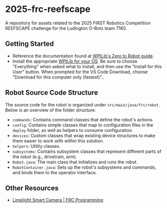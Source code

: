 # 2025-frc-reefscape

A repository for assets related to the 2025 FIRST Robotics Competition REEFSCAPE
challenge for the Ludington O-Bots team 7160.

## Getting Started

- Reference the documentation found at
  [WPILib's Zero to Robot guide](https://docs.wpilib.org/en/stable/docs/zero-to-robot/introduction.html).
- Install the appropriate
  [WPILib for your OS](https://docs.wpilib.org/en/stable/docs/zero-to-robot/step-2/wpilib-setup.html).
  Be sure to choose "Everything" when asked what to install, and then use the
  "Install for this User" button. When prompted for the VS Code Download, choose
  "Download for this computer only (fastest)"..

## Robot Source Code Structure

The source code for the robot is organized under `src/main/java/frc/robot`. Below is an overview of the folder structure:

- `commands`: Contains command classes that define the robot's actions.
- `config`: Contains simple classes that map to configuration files in the `deploy` folder, as well as helpers to consume configuration.
- `devices`: Custom classes that wrap existing device structures to make them easier to work with within this solution.
- `helpers`: Utility classes.
- `subsystems`: Contains subsystem classes that represent different parts of the robot (e.g., drivetrain, arm).
- `Robot.java`: The main class that initializes and runs the robot.
- `RobotContainer.java`: Sets up the robot's subsystems and commands, and binds them to the operator interface.

## Other Resources

- [Limelight Smart Camera | FRC Programming](https://docs.limelightvision.io/docs/docs-limelight/getting-started/FRC/programming)

